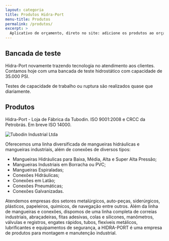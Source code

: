 ```yaml
---
layout: categoria
title: Produtos Hidra-Port
menu-title: Produtos
permalink: /produtos/
excerpt: >
  Aplicativo de orçamento, direto no site: adicione os produtos ao orçamento clicando no botão Adicionar. Oferecemos uma linha diversificada de mangueiras hidráulicas e mangueiras industriais, além de conexões de diversos tipos: Mangueiras Hidráulicas para Baixa, Média, Alta e Super Alta Pressão; Mangueiras Industriais em Borracha ou PVC; Mangueiras Espiraladas; Conexões Hidráulicas; Conexões em Latão; Conexões Pneumáticas; Conexões Galvanizadas.
---
```


## Bancada de teste

Hidra-Port novamente trazendo tecnologia no atendimento aos clientes.
Contamos hoje com uma bancada de teste hidrostático com capacidade de 35.000 PSI.

Testes de capacidade de trabalho ou ruptura são realizados quase que diariamente.

## Produtos

<div data-grid="spacing">
    <div data-cell="1of2">
        <p>Hidra-Port - Loja de Fábrica da Tubodin. 
            ISO 9001:2008 e CRCC da Petrobrás. 
            Em breve ISO 14000.</p>
    </div>
    <div data-cell="1of2"><img src="{{ site.baseurl }}/img/logo_tubodin_300px.png" alt="Tubodin Industrial Ltda"></div>
</div>

Oferecemos uma linha diversificada de mangueiras hidráulicas e mangueiras industriais, além de conexões de diversos tipos:

- Mangueiras Hidráulicas para Baixa, Média, Alta e Super Alta Pressão;
- Mangueiras Industriais em Borracha ou PVC;
- Mangueiras Espiraladas;
- Conexões Hidráulicas;
- Conexões em Latão;
- Conexões Pneumáticas;
- Conexões Galvanizadas.

Atendemos empresas dos setores metalúrgicos, auto-peças, siderúrgicos, plásticos, papeleiros, químicos, de navegação entre outros. Além da linha de mangueiras e conexões, dispomos de uma linha completa de correias industriais, abraçadeiras, fitas adesivas, colas e silicones, manômetros, válvulas e registros, engates rápidos, tubos, flexíveis metálicos, lubrificantes e equipamentos de segurança, a HIDRA-PORT é uma empresa de produtos para montagem e manutenção industrial.

